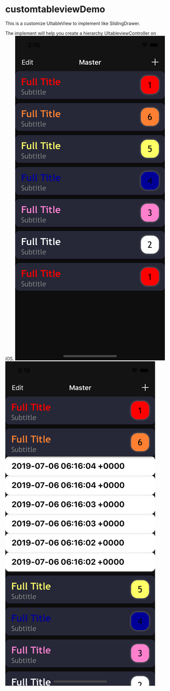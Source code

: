 # customtableviewDemo
This is a customize UItableView to implement like SlidingDrawer.

The implement will help you create a hierarchy UItableviewController on iOS.
![alt text](https://github.com/cogsysjayyang/customtableviewDemo/blob/master/screenShot0.png)
![alt text](https://github.com/cogsysjayyang/customtableviewDemo/blob/master/screenShot1.png)
